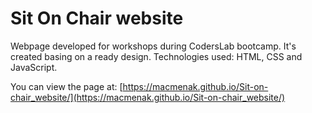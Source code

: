 # Sit On Chair website
Webpage developed for workshops during CodersLab bootcamp. It's created basing on a ready design. Technologies used: HTML, CSS and JavaScript.   

You can view the page at: [https://macmenak.github.io/Sit-on-chair_website/](https://macmenak.github.io/Sit-on-chair_website/)